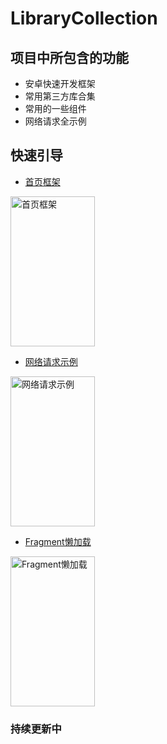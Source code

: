 # LibraryCollection

## 项目中所包含的功能
+ 安卓快速开发框架
+ 常用第三方库合集
+ 常用的一些组件
+ 网络请求全示例

 ## 快速引导 
 + [首页框架](https://github.com/manitozhang/LibraryCollection/blob/master/app/src/main/java/com/library/mainpage/MainPageActivity.java)

<img src="https://library-collection.oss-cn-beijing.aliyuncs.com/static/MainPage.png" width="135px" height="240px" alt="首页框架" align=center>

 + [网络请求示例](https://github.com/manitozhang/LibraryCollection/blob/master/app/src/main/java/com/library/http/HttpSampleActivity.java)

<img src="https://library-collection.oss-cn-beijing.aliyuncs.com/static/HttpSample.png" width="135px" height="240px" alt="网络请求示例" align=center>

 + [Fragment懒加载](https://github.com/manitozhang/LibraryCollection/blob/master/app/src/main/java/com/library/lazyload/LazyLoadActivity.java)

<img src="https://library-collection.oss-cn-beijing.aliyuncs.com/static/MainPage.png" width="135px" height="240px" alt="Fragment懒加载" align=center>


### 持续更新中
